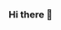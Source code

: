 ### Hi there 👋

<!--
**dcgallo15/dcgallo15** is a ✨ _special_ ✨ repository because its `README.md` (this file) appears on your GitHub profile.

My name is Dan and I am currently coding in python and am begining to use C++ 
I am relatively new to github and programming so any suggestions will be helpful!
Thanks for reading! Enjoy!
-->
